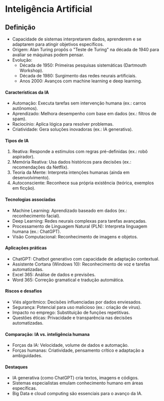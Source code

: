 # Inteligência Artificial

## Definição
- Capacidade de sistemas interpretarem dados, aprenderem e se adaptarem para atingir objetivos específicos.
- Origem: Alan Turing propôs o "Teste de Turing" na década de 1940 para avaliar se máquinas podem pensar.
- Evolução: 
  - Década de 1950: Primeiras pesquisas sistemáticas (Dartmouth Workshop).
  - Década de 1980: Surgimento das redes neurais artificiais.
  - Anos 2000: Avanços com machine learning e deep learning.

#### Características da IA
- Automação: Executa tarefas sem intervenção humana (ex.: carros autônomos).
- Aprendizado: Melhora desempenho com base em dados (ex.: filtros de spam).
- Raciocínio: Aplica lógica para resolver problemas.
- Criatividade: Gera soluções inovadoras (ex.: IA generativa).

#### Tipos de IA
1. Reativa: Responde a estímulos com regras pré-definidas (ex.: robô aspirador).
2. Memória Reativa: Usa dados históricos para decisões (ex.: recomendações da Netflix).
3. Teoria da Mente: Interpreta intenções humanas (ainda em desenvolvimento).
4. Autoconsciente: Reconhece sua própria existência (teórica, exemplos em ficção).

#### Tecnologias associadas
- Machine Learning: Aprendizado baseado em dados (ex.: reconhecimento facial).
- Deep Learning: Redes neurais complexas para tarefas avançadas.
- Processamento de Linguagem Natural (PLN): Interpreta linguagem humana (ex.: ChatGPT).
- Visão Computacional: Reconhecimento de imagens e objetos.

#### Aplicações práticas
- ChatGPT: Chatbot generativo com capacidade de adaptação contextual.
- Assistente Cortana (Windows 10): Reconhecimento de voz e tarefas automatizadas.
- Excel 365: Análise de dados e previsões.
- Word 365: Correção gramatical e tradução automática.

#### Riscos e desafios
- Viés algorítmico: Decisões influenciadas por dados enviesados.
- Segurança: Potencial para uso malicioso (ex.: criação de vírus).
- Impacto no emprego: Substituição de funções repetitivas.
- Questões éticas: Privacidade e transparência nas decisões automatizadas.

#### Comparação: IA vs. inteligência humana
- Forças da IA: Velocidade, volume de dados e automação.
- Forças humanas: Criatividade, pensamento crítico e adaptação a ambiguidades.

#### Destaques
- IA generativa (como ChatGPT) cria textos, imagens e códigos.
- Sistemas especialistas emulam conhecimento humano em áreas específicas.
- Big Data e cloud computing são essenciais para o avanço da IA. 